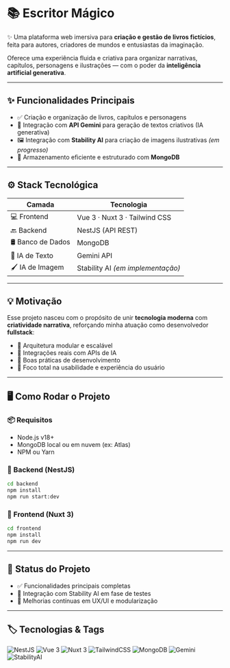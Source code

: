 # 📚 Escritor Mágico

✨ Uma plataforma web imersiva para **criação e gestão de livros fictícios**, feita para autores, criadores de mundos e entusiastas da imaginação. 

Oferece uma experiência fluida e criativa para organizar narrativas, capítulos, personagens e ilustrações — com o poder da **inteligência artificial generativa**.

---

## ✨ Funcionalidades Principais

- ✅ Criação e organização de livros, capítulos e personagens
- 🧠 Integração com **API Gemini** para geração de textos criativos (IA generativa)
- 🖼️ Integração com **Stability AI** para criação de imagens ilustrativas *(em progresso)*
- 💾 Armazenamento eficiente e estruturado com **MongoDB**

---

## ⚙️ Stack Tecnológica

| Camada           | Tecnologia                    |
|------------------|-------------------------------|
| 💻 Frontend      | Vue 3 · Nuxt 3 · Tailwind CSS |
| 🔙 Backend       | NestJS (API REST)             |
| 🛢️ Banco de Dados | MongoDB                        |
| 🧠 IA de Texto   | Gemini API                    |
| 🖌️ IA de Imagem  | Stability AI *(em implementação)* |

---

## 💡 Motivação

Esse projeto nasceu com o propósito de unir **tecnologia moderna** com **criatividade narrativa**, reforçando minha atuação como desenvolvedor **fullstack**:

- 🧩 Arquitetura modular e escalável
- 🔗 Integrações reais com APIs de IA
- 🧪 Boas práticas de desenvolvimento
- 🎯 Foco total na usabilidade e experiência do usuário

---

## 🖥️ Como Rodar o Projeto

### 📦 Requisitos

- Node.js v18+
- MongoDB local ou em nuvem (ex: Atlas)
- NPM ou Yarn

### 🔧 Backend (NestJS)

```bash
cd backend
npm install
npm run start:dev
````

### 🎨 Frontend (Nuxt 3)

```bash
cd frontend
npm install
npm run dev
```

---

## 🚧 Status do Projeto

* ✅ Funcionalidades principais completas
* 🧪 Integração com Stability AI em fase de testes
* 🔄 Melhorias contínuas em UX/UI e modularização

---

## 🏷️ Tecnologias & Tags

![NestJS](https://img.shields.io/badge/NestJS-E0234E?style=for-the-badge\&logo=nestjs\&logoColor=white)
![Vue 3](https://img.shields.io/badge/Vue%203-42b883?style=for-the-badge\&logo=vue.js\&logoColor=white)
![Nuxt 3](https://img.shields.io/badge/Nuxt%203-00C58E?style=for-the-badge\&logo=nuxt.js\&logoColor=white)
![TailwindCSS](https://img.shields.io/badge/Tailwind_CSS-06B6D4?style=for-the-badge\&logo=tailwindcss\&logoColor=white)
![MongoDB](https://img.shields.io/badge/MongoDB-47A248?style=for-the-badge\&logo=mongodb\&logoColor=white)
![Gemini](https://img.shields.io/badge/Gemini_API-blueviolet?style=for-the-badge)
![StabilityAI](https://img.shields.io/badge/StabilityAI-111827?style=for-the-badge\&logoColor=white)
